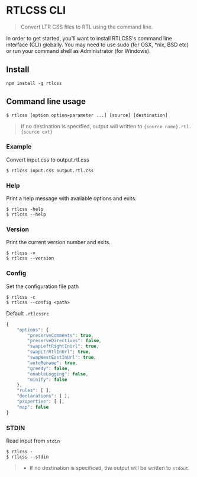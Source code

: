 RTLCSS CLI
======

> Convert LTR CSS files to RTL using the command line.

In order to get started, you'll want to install RTLCSS's command line interface (CLI) globally. You may need to use sudo (for OSX, *nix, BSD etc) or run your command shell as Administrator (for Windows).


## Install
    npm install -g rtlcss
    
## Command line usage
```
$ rtlcss [option option=parameter ...] [source] [destination]
```
> If no destination is specified, output will written to `{source name}.rtl.{source ext}`

 
### Example
Convert input.css to output.rtl.css
```
$ rtlcss input.css output.rtl.css
```


### Help
Print a help message with available options and exits.
```
$ rtlcss -help
$ rtlcss --help

```

### Version
Print the current version number and exits.
```
$ rtlcss -v
$ rtlcss --version
```

### Config
Set the configuration file path 
```
$ rtlcss -c
$ rtlcss --config <path>
```

Default `.rtlcssrc`
```JAVASCRIPT
{
    "options": {
        "preserveComments": true,
        "preserveDirectives": false,
        "swapLeftRightInUrl": true,
        "swapLtrRtlInUrl": true,
        "swapWestEastInUrl": true,
        "autoRename": true,
        "greedy": false,
        "enableLogging": false,
        "minify": false
    },
    "rules": [ ],
    "declarations": [ ],
    "properties": [ ],
    "map": false
}
```

### STDIN 
Read input from `stdin`
```
$ rtlcss -
$ rtlcss --stdin
```
> - If no destination is specificed, the output will be written to  `stdout`.






